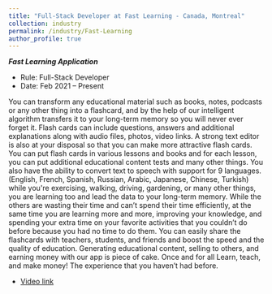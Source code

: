 ```yaml
---
title: "Full-Stack Developer at Fast Learning - Canada, Montreal"
collection: industry
permalink: /industry/Fast-Learning
author_profile: true
---
```

***Fast Learning Application***
* Rule: Full-Stack Developer
* Date: Feb 2021 – Present



<!-- {% include gallery caption="Gallery & Images" %} -->

You can transform any educational material such as books,
notes, podcasts or any other thing into a flashcard, and by the
help of our intelligent algorithm transfers it to your long-term
memory so you will never ever forget it.
Flash cards can include questions, answers and additional explanations along with audio files, photos, video links. A strong text editor is also at your disposal so that you can make more attractive flash cards. You can put flash cards in various lessons and books and for each lesson, you can put additional educational content tests and many other things. You also have the ability to convert text to speech with support for 9 languages.
(English, French, Spanish, Russian, Arabic, Japanese, Chinese, Turkish)
while you're exercising, walking, driving, gardening, or many
other things, you are learning too and lead the data to your
long-term memory.
While the others are wasting their time and can’t spend their
time efficiently, at the same time you are learning more and
more, improving your knowledge, and spending your extra time
on your favorite activities that you couldn’t do before because
you had no time to do them. You can easily share the
flashcards with teachers, students, and friends and boost the
speed and the quality of education.
Generating educational content, selling to others, and earning
money with our app is piece of cake. Once and for all Learn,
teach, and make money! The experience that you haven’t had
before.

*   [Video link](https://youtu.be/Fh6OZvj5GdM)
